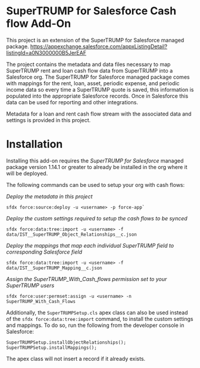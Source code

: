 # SuperTRUMP for Salesforce Cash flow Add-On

This project is an extension of the SuperTRUMP for Salesforce managed package.
https://appexchange.salesforce.com/appxListingDetail?listingId=a0N3000000B5JerEAF

The project contains the metadata and data files necessary to map SuperTRUMP rent and loan
cash flow data from SuperTRUMP into a Salesforce org. The SuperTRUMP for Salesforce
managed package comes with mappings for the rent, loan, asset, periodic expense, and
periodic income data so every time a SuperTRUMP quote is saved, this information is
populated into the appropriate Salesforce records. Once in Salesforce this data can
be used for reporting and other integrations.

Metadata for a loan and rent cash flow stream with the associated data and settings is
provided in this project.

# Installation

Installing this add-on requires the *SuperTRUMP for Salesforce* managed package version
1.14.1 or greater to already be installed in the org where it will be deployed.

The following commands can be used to setup your org with cash flows:

*Deploy the metadata in this project*
```
sfdx force:source:deploy -u <username> -p force-app`
```

*Deploy the custom settings required to setup the cash flows to be synced*
```
sfdx force:data:tree:import -u <username> -f data/IST__SuperTRUMP_Object_Relationships__c.json
```

*Deploy the mappings that map each individual SuperTRUMP field to corresponding Salesforce field*
```
sfdx force:data:tree:import -u <username> -f data/IST__SuperTRUMP_Mapping__c.json
```

*Assign the SuperTRUMP_With_Cash_flows permission set to your SuperTRUMP users*
```
sfdx force:user:permset:assign -u <username> -n SuperTRUMP_With_Cash_Flows
```

Additionally, the `SuperTRUMPSetup.cls` apex class can also be used instead of the 
`sfdx force:data:tree:import` command, to install the custom settings and mappings. To do so,
run the following from the developer console in Salesforce:

```
SuperTRUMPSetup.installObjectRelationships();
SuperTRUMPSetup.installMappings();
```

The apex class will not insert a record if it already exists.
